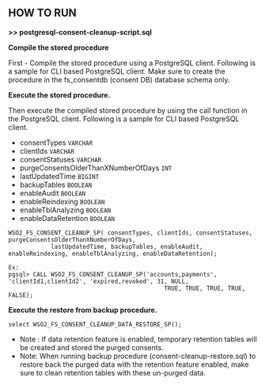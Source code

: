 ## **HOW TO RUN**

**>> postgresql-consent-cleanup-script.sql**


**Compile the stored procedure**

First - Compile the stored procedure using a PostgreSQL client. Following is a sample for CLI based PostgreSQL client.
Make sure to create the procedure in the fs_consentdb (consent DB) database schema only.

**Execute the stored procedure.**

Then execute the compiled stored procedure by using the call function in the PostgreSQL client. Following is a sample for CLI based PostgreSQL client.

- consentTypes `VARCHAR`
- clientIds `VARCHAR`
- consentStatuses `VARCHAR`
- purgeConsentsOlderThanXNumberOfDays `INT`
- lastUpdatedTime `BIGINT`
- backupTables `BOOLEAN`
- enableAudit `BOOLEAN`
- enableReindexing `BOOLEAN`
- enableTblAnalyzing `BOOLEAN`
- enableDataRetention `BOOLEAN`

```
WSO2_FS_CONSENT_CLEANUP_SP( consentTypes, clientIds, consentStatuses, purgeConsentsOlderThanXNumberOfDays, 
            lastUpdatedTime, backupTables, enableAudit, enableReindexing, enableTblAnalyzing, enableDataRetention);
```
```
Ex: 
pgsql> CALL WSO2_FS_CONSENT_CLEANUP_SP('accounts,payments', 'clientId1,clientId2', 'expired,revoked', 31, NULL, 
                                            TRUE, TRUE, TRUE, TRUE, FALSE);
```

**Execute the restore from backup procedure.**

```
select WSO2_FS_CONSENT_CLEANUP_DATA_RESTORE_SP();
```
- Note : If data retention feature is enabled, temporary retention tables will be created and stored the purged consents.
- Note: When running backup procedure (consent-cleanup-restore.sql) to restore back the purged data with the retention feature enabled, make sure to clean retention tables with these un-purged data.  

